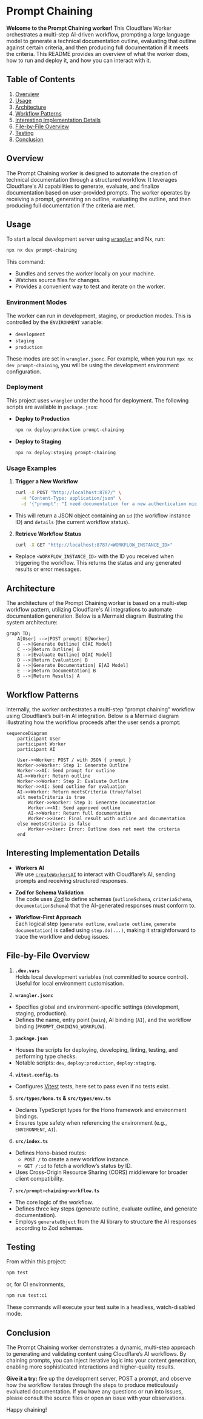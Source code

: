 # Prompt Chaining

**Welcome to the Prompt Chaining worker!** This Cloudflare Worker orchestrates a multi-step AI-driven workflow, prompting a large language model to generate a technical documentation outline, evaluating that outline against certain criteria, and then producing full documentation if it meets the criteria. This README provides an overview of what the worker does, how to run and deploy it, and how you can interact with it.

## Table of Contents
1. [Overview](#overview)
2. [Usage](#usage)
3. [Architecture](#architecture)
4. [Workflow Patterns](#workflow-patterns)
5. [Interesting Implementation Details](#interesting-implementation-details)
6. [File-by-File Overview](#file-by-file-overview)
7. [Testing](#testing)
8. [Conclusion](#conclusion)

## Overview
The Prompt Chaining worker is designed to automate the creation of technical documentation through a structured workflow. It leverages Cloudflare's AI capabilities to generate, evaluate, and finalize documentation based on user-provided prompts. The worker operates by receiving a prompt, generating an outline, evaluating the outline, and then producing full documentation if the criteria are met.

## Usage
To start a local development server using [`wrangler`](https://developers.cloudflare.com/workers/wrangler) and Nx, run:

```bash
npx nx dev prompt-chaining
```

This command:
- Bundles and serves the worker locally on your machine.
- Watches source files for changes.
- Provides a convenient way to test and iterate on the worker.

### Environment Modes
The worker can run in development, staging, or production modes. This is controlled by the `ENVIRONMENT` variable:
- `development`
- `staging`
- `production`

These modes are set in `wrangler.jsonc`. For example, when you run `npx nx dev prompt-chaining`, you will be using the development environment configuration.

### Deployment
This project uses `wrangler` under the hood for deployment. The following scripts are available in `package.json`:

- **Deploy to Production**
  ```bash
  npx nx deploy:production prompt-chaining
  ```

- **Deploy to Staging**
  ```bash
  npx nx deploy:staging prompt-chaining
  ```

### Usage Examples
1. **Trigger a New Workflow**

   ```bash
   curl -X POST "http://localhost:8787/" \
     -H "Content-Type: application/json" \
     -d '{"prompt": "I need documentation for a new authentication microservice."}'
   ```

  - This will return a JSON object containing an `id` (the workflow instance ID) and `details` (the current workflow status).

2. **Retrieve Workflow Status**

   ```bash
   curl -X GET "http://localhost:8787/<WORKFLOW_INSTANCE_ID>"
   ```

  - Replace `<WORKFLOW_INSTANCE_ID>` with the ID you received when triggering the workflow. This returns the status and any generated results or error messages.

## Architecture
The architecture of the Prompt Chaining worker is based on a multi-step workflow pattern, utilizing Cloudflare's AI integrations to automate documentation generation. Below is a Mermaid diagram illustrating the system architecture:

```mermaid
graph TD;
    A[User] -->|POST prompt| B[Worker]
    B -->|Generate Outline| C[AI Model]
    C -->|Return Outline| B
    B -->|Evaluate Outline| D[AI Model]
    D -->|Return Evaluation| B
    B -->|Generate Documentation| E[AI Model]
    E -->|Return Documentation| B
    B -->|Return Results| A
```

## Workflow Patterns
Internally, the worker orchestrates a multi-step “prompt chaining” workflow using Cloudflare’s built-in AI integration. Below is a Mermaid diagram illustrating how the workflow proceeds after the user sends a prompt:

```mermaid
sequenceDiagram
    participant User
    participant Worker
    participant AI

    User->>Worker: POST / with JSON { prompt }
    Worker->>Worker: Step 1: Generate Outline
    Worker->>AI: Send prompt for outline
    AI->>Worker: Return outline
    Worker->>Worker: Step 2: Evaluate Outline
    Worker->>AI: Send outline for evaluation
    AI->>Worker: Return meetsCriteria (true/false)
    alt meetsCriteria is true
        Worker->>Worker: Step 3: Generate Documentation
        Worker->>AI: Send approved outline
        AI->>Worker: Return full documentation
        Worker->>User: Final result with outline and documentation
    else meetsCriteria is false
        Worker->>User: Error: Outline does not meet the criteria
    end
```

## Interesting Implementation Details
- **Workers AI**  
  We use [`createWorkersAI`](https://developers.cloudflare.com/workers/ai/) to interact with Cloudflare’s AI, sending prompts and receiving structured responses.

- **Zod for Schema Validation**  
  The code uses [Zod](https://zod.dev/) to define schemas (`outlineSchema`, `criteriaSchema`, `documentationSchema`) that the AI-generated responses must conform to.

- **Workflow-First Approach**  
  Each logical step (`generate outline`, `evaluate outline`, `generate documentation`) is called using `step.do(...)`, making it straightforward to trace the workflow and debug issues.

## File-by-File Overview
1. **`.dev.vars`**  
   Holds local development variables (not committed to source control). Useful for local environment customisation.

2. **`wrangler.jsonc`**  
  - Specifies global and environment-specific settings (development, staging, production).
  - Defines the name, entry point (`main`), AI binding (`AI`), and the workflow binding (`PROMPT_CHAINING_WORKFLOW`).

3. **`package.json`**  
  - Houses the scripts for deploying, developing, linting, testing, and performing type checks.
  - Notable scripts: `dev`, `deploy:production`, `deploy:staging`.

4. **`vitest.config.ts`**  
  - Configures [Vitest](https://vitest.dev/) tests, here set to pass even if no tests exist.

5. **`src/types/hono.ts` & `src/types/env.ts`**  
  - Declares TypeScript types for the Hono framework and environment bindings.
  - Ensures type safety when referencing the environment (e.g., `ENVIRONMENT`, `AI`).

6. **`src/index.ts`**  
  - Defines Hono-based routes:
    - `POST /` to create a new workflow instance.
    - `GET /:id` to fetch a workflow’s status by ID.
  - Uses Cross-Origin Resource Sharing (CORS) middleware for broader client compatibility.

7. **`src/prompt-chaining-workflow.ts`**  
  - The core logic of the workflow.
  - Defines three key steps (generate outline, evaluate outline, and generate documentation).
  - Employs `generateObject` from the AI library to structure the AI responses according to Zod schemas.

## Testing
From within this project:

```bash
npm test
```

or, for CI environments,

```bash
npm run test:ci
```

These commands will execute your test suite in a headless, watch-disabled mode.

## Conclusion
The Prompt Chaining worker demonstrates a dynamic, multi-step approach to generating and validating content using Cloudflare’s AI workflows. By chaining prompts, you can inject iterative logic into your content generation, enabling more sophisticated interactions and higher-quality results.

**Give it a try:** fire up the development server, POST a prompt, and observe how the workflow iterates through the steps to produce meticulously evaluated documentation. If you have any questions or run into issues, please consult the source files or open an issue with your observations.

Happy chaining!